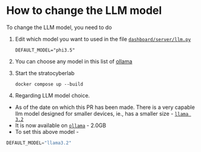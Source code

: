 # How to change the LLM model

To change the LLM model, you need to do

1. Edit which model you want to used in the file [`dashboard/server/llm.py`](https://github.com/xyizko/stratocyberlab/blob/main/dashboard/server/llm.py#L13)

    `DEFAULT_MODEL="phi3.5"`

2. You can choose any model in this list of [ollama](https://ollama.com/library)

3. Start the stratocyberlab

    `docker compose up --build`

4. Regarding LLM model choice. 
- As of the date on which this PR has been made. There is a very capable llm model designed for smaller devices, ie., has a smaller size - [`llama 3.2`](https://ai.meta.com/blog/llama-3-2-connect-2024-vision-edge-mobile-devices/)
- It is now available on [`ollama`](https://ollama.com/library/llama3.2:3b) - 2.0GB
- To set this above model -

```py 
DEFAULT_MODEL="llama3.2"
```